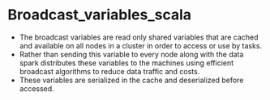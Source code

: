 # Broadcast_variables_scala

* The broadcast variables are read only shared variables that are cached and available on all nodes in a cluster in order to access or use by tasks.
* Rather than sending this variable to every node along with the data spark distributes these variables to the machines using efficient broadcast algorithms 
  to reduce data traffic and costs.
* These variables are serialized in the cache and deserialized before accessed.



